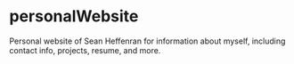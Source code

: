 # personalWebsite

Personal website of Sean Heffenran for information about myself, including contact info, projects, resume, and more.
